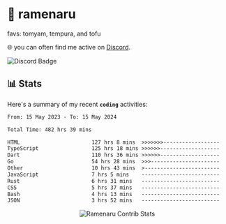 # 🍜 ramenaru
favs: tomyam, tempura, and tofu

🌐 you can often find me active on [Discord](https://discordapp.com/users/503291004200157185).

![Discord Badge](https://dcbadge.vercel.app/api/shield/503291004200157185)

## 📊 Stats

Here's a summary of my recent **`coding`** activities:

<!--START_SECTION:waka-->

```txt
From: 15 May 2023 - To: 15 May 2024

Total Time: 482 hrs 39 mins

HTML                       127 hrs 8 mins  >>>>>>>------------------   26.34 %
TypeScript                 125 hrs 18 mins >>>>>>-------------------   25.96 %
Dart                       110 hrs 36 mins >>>>>>-------------------   22.92 %
Go                         54 hrs 28 mins  >>>----------------------   11.29 %
Other                      10 hrs 43 mins  >------------------------   02.22 %
JavaScript                 7 hrs 5 mins    -------------------------   01.47 %
Rust                       6 hrs 31 mins   -------------------------   01.35 %
CSS                        5 hrs 37 mins   -------------------------   01.17 %
Bash                       4 hrs 13 mins   -------------------------   00.87 %
JSON                       3 hrs 52 mins   -------------------------   00.80 %
```

<!--END_SECTION:waka-->

<div style="text-align: center;">
   <img align="center" src="https://github-readme-streak-stats.herokuapp.com/?user=Ramenaru&theme=dark&card_width=520" alt="Ramenaru Contrib Stats" />
</div>

